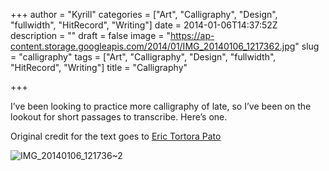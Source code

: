 +++
author = "Kyrill"
categories = ["Art", "Calligraphy", "Design", "fullwidth", "HitRecord", "Writing"]
date = 2014-01-06T14:37:52Z
description = ""
draft = false
image = "https://ap-content.storage.googleapis.com/2014/01/IMG_20140106_1217362.jpg"
slug = "calligraphy"
tags = ["Art", "Calligraphy", "Design", "fullwidth", "HitRecord", "Writing"]
title = "Calligraphy"

+++


I’ve been looking to practice more calligraphy of late, so I’ve been on the lookout for short passages to transcribe. Here’s one.

Original credit for the text goes to [Eric Tortora Pato](https://www.hitrecord.org/records/1484644)

![IMG_20140106_121736~2](https://ap-content.storage.googleapis.com/2014/01/IMG_20140106_1217362.jpg)


